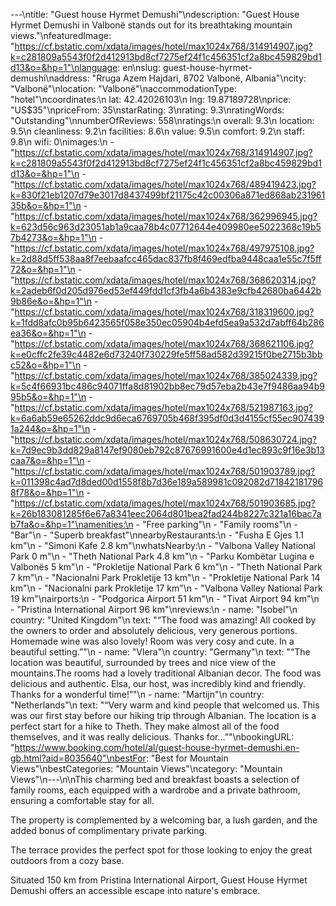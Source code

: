 ---\ntitle: "Guest house Hyrmet Demushi"\ndescription: "Guest House Hyrmet Demushi in Valbonë stands out for its breathtaking mountain views."\nfeaturedImage: "https://cf.bstatic.com/xdata/images/hotel/max1024x768/314914907.jpg?k=c281809a5543f0f2d412913bd8cf7275ef24f1c456351cf2a8bc459829bd1d13&o=&hp=1"\nlanguage: en\nslug: guest-house-hyrmet-demushi\naddress: "Rruga Azem Hajdari, 8702 Valbonë, Albania"\ncity: "Valbonë"\nlocation: "Valbonë"\naccommodationType: "hotel"\ncoordinates:\n  lat: 42.42026103\n  lng: 19.87189728\nprice: "US$35"\npriceFrom: 35\nstarRating: 3\nrating: 9.3\nratingWords: "Outstanding"\nnumberOfReviews: 558\nratings:\n  overall: 9.3\n  location: 9.5\n  cleanliness: 9.2\n  facilities: 8.6\n  value: 9.5\n  comfort: 9.2\n  staff: 9.8\n  wifi: 0\nimages:\n  - "https://cf.bstatic.com/xdata/images/hotel/max1024x768/314914907.jpg?k=c281809a5543f0f2d412913bd8cf7275ef24f1c456351cf2a8bc459829bd1d13&o=&hp=1"\n  - "https://cf.bstatic.com/xdata/images/hotel/max1024x768/489419423.jpg?k=830f21eb1207d79e3017d8437499bf21175c42c00306a871ed868ab23196135b&o=&hp=1"\n  - "https://cf.bstatic.com/xdata/images/hotel/max1024x768/362996945.jpg?k=623d56c963d23051ab1a9caa78b4c07712644e409980ee5022368c19b57b4273&o=&hp=1"\n  - "https://cf.bstatic.com/xdata/images/hotel/max1024x768/497975108.jpg?k=2d88d5ff538aa8f7eebaafcc465dac837fb8f469edfba9448caa1e55c7f5ff72&o=&hp=1"\n  - "https://cf.bstatic.com/xdata/images/hotel/max1024x768/368620314.jpg?k=2adeb6f0d205d976ed53ef449fdd1cf3fb4a6b4383e9cfb42680ba6442b9b86e&o=&hp=1"\n  - "https://cf.bstatic.com/xdata/images/hotel/max1024x768/318319600.jpg?k=1fdd8afc0b95b6423565f058e350ec05904b4efd5ea9a532d7abff64b286ea36&o=&hp=1"\n  - "https://cf.bstatic.com/xdata/images/hotel/max1024x768/368621106.jpg?k=e0cffc2fe39c4482e6d73240f730229fe5ff58ad582d39215f0be2715b3bbc52&o=&hp=1"\n  - "https://cf.bstatic.com/xdata/images/hotel/max1024x768/385024339.jpg?k=5c4f66931bc486c94071ffa8d81902bb8ec79d57eba2b43e7f9486aa94b995b5&o=&hp=1"\n  - "https://cf.bstatic.com/xdata/images/hotel/max1024x768/521987163.jpg?k=6a6ab59e65262ddc9d6eca6769705b468f395df0d3d4155cf55ec9074391a244&o=&hp=1"\n  - "https://cf.bstatic.com/xdata/images/hotel/max1024x768/508630724.jpg?k=7d9ec9b3dd829a8147ef9080eb792c87676991600e4d1ec893c9f16e3b13caa7&o=&hp=1"\n  - "https://cf.bstatic.com/xdata/images/hotel/max1024x768/501903789.jpg?k=011398c4ad7d8ded00d1558f8b7d36e189a589981c092082d718421817968f78&o=&hp=1"\n  - "https://cf.bstatic.com/xdata/images/hotel/max1024x768/501903685.jpg?k=26b183081285f6e67a8341eec2064d801bea2fad244b8227c321a16bac7ab7fa&o=&hp=1"\namenities:\n  - "Free parking"\n  - "Family rooms"\n  - "Bar"\n  - "Superb breakfast"\nnearbyRestaurants:\n  - "Fusha E Gjes 1.1 km"\n  - "Simoni Kafe 2.8 km"\nwhatsNearby:\n  - "Valbona Valley National Park 0 m"\n  - "Theth National Park 4.8 km"\n  - "Parku Kombëtar Lugina e Valbonës 5 km"\n  - "Prokletije National Park 6 km"\n  - "Theth National Park 7 km"\n  - "Nacionalni Park Prokletije 13 km"\n  - "Prokletije National Park 14 km"\n  - "Nacionalni park Prokletije 17 km"\n  - "Valbona Valley National Park 19 km"\nairports:\n  - "Podgorica Airport 51 km"\n  - "Tivat Airport 94 km"\n  - "Pristina International Airport 96 km"\nreviews:\n  - name: "Isobel"\n    country: "United Kingdom"\n    text: "“The food was amazing! All cooked by the owners to order and absolutely delicious, very generous portions. Homemade wine was also lovely!
Room was very cosy and cute. In a beautiful setting.”"\n  - name: "Vlera"\n    country: "Germany"\n    text: "“The location was beautiful, surrounded by trees and nice view of the mountains.The rooms had a lovely traditional Albanian decor. The food was delicious and authentic. Elsa, our host, was incredibly kind and friendly. Thanks for a wonderful time!”"\n  - name: "Martijn"\n    country: "Netherlands"\n    text: "“Very warm and kind people that welcomed us. This was our first stay before our hiking trip through Albanian. The location is a perfect start for a hike to Theth. They make almost all of the food themselves, and it was really delicious. Thanks for...”"\nbookingURL: "https://www.booking.com/hotel/al/guest-house-hyrmet-demushi.en-gb.html?aid=8035640"\nbestFor: "Best for Mountain Views"\nbestCategories: "Mountain Views"\ncategory: "Mountain Views"\n---\n\nThis charming bed and breakfast boasts a selection of family rooms, each equipped with a wardrobe and a private bathroom, ensuring a comfortable stay for all. 

The property is complemented by a welcoming bar, a lush garden, and the added bonus of complimentary private parking. 

The terrace provides the perfect spot for those looking to enjoy the great outdoors from a cozy base. 

Situated 150 km from Pristina International Airport, Guest House Hyrmet Demushi offers an accessible escape into nature's embrace.